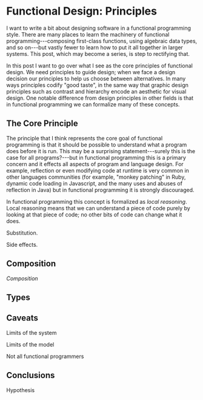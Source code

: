 # Functional Design: Principles

I want to write a bit about designing software in a functional programming style. There are many places to learn the machinery of functional programming---composing first-class functions, using algebraic data types, and so on---but vastly fewer to learn how to put it all together in larger systems. This post, which may become a series, is step to rectifying that.

In this post I want to go over what I see as the core principles of functional design. We need principles to guide design; when we face a design decision our principles to help us choose between alternatives. In many ways principles codify "good taste", in the same way that graphic design principles such as contrast and hierarchy encode an aesthetic for visual design. One notable difference from design principles in other fields is that in functional programming we can formalize many of these concepts.


## The Core Principle

The principle that I think represents the core goal of functional programming is that it should be possible to understand what a program does before it is run. This may be a surprising statement---surely this is the case for all programs?---but in functional programming this is a primary concern and it effects all aspects of program and language design. For example, reflection or even modifying code at runtime is very common in other languages communities (for example, "monkey patching" in Ruby, dynamic code loading in Javascript, and the many uses and abuses of reflection in Java) but in functional programming it is strongly discouraged. 

In functional programming this concept is formalized as *local reasoning*. Local reasoning means that we can understand a piece of code purely by looking at that piece of code; no other bits of code can change what it does.

Substitution. 

Side effects.


## Composition

*Composition* 


## Types


## Caveats

Limits of the system

Limits of the model

Not all functional programmers


## Conclusions

Hypothesis
